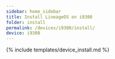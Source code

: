 ```yaml
---
sidebar: home_sidebar
title: Install LineageOS on i9300
folder: install
permalink: /devices/i9300/install/
device: i9300
---
```

{% include templates/device_install.md %}
